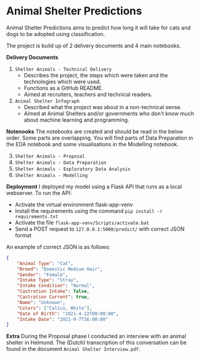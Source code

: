 # Animal Shelter Predictions

Animal Shelter Predictions aims to predict how long it will take for cats and dogs to be adopted using classification. 

The project is build up of 2 delivery documents and 4 main notebooks.

**Delivery Documents**
1. `Shelter Animals - Technical Delivery`
	* Describes the project, the steps which were taken and the technologies which were used.
	* Functions as a GitHub README.
	* Aimed at recruiters, teachers and technical readers.
2. `Animal Shelter Infograph`
	* Described what the project was about in a non-technical sense.
	* Aimed at Animal Shelters and/or governments who don't know much about machine learning and programming.


**Notenooks**
The notebooks are created and should be read in the below order. Some parts are overlapping. You will find parts of Data Preparation in the EDA notebook and some visualisations in the Modelling notebook.

3. `Shelter Animals - Proposal`
4. `Shelter Animals - Data Preparation`
5. `Shelter Animals - Exploratory Data Analysis`
6. `Shelter Animals - Modelling`


**Deployment**
I deployed my model using a Flask API that runs as a local webserver. To run the API:
- Activate the virtual environment flask-app-venv
- Install the requirements using the command `pip install -r requirements.txt`
- Activate the file `flask-app-venv/Scripts/activate.bat`
- Send a POST request to `127.0.0.1:5000/predict/` with correct JSON format

An example of correct JSON is as follows:
```json
{
	"Animal Type": "Cat",
	"Breed": "Domestic Medium Hair",
	"Gender": "Female",
	"Intake Type": "Stray",
	"Intake Condition": "Normal",
	"Castration Intake": false,
	"Castration Current": true,
	"Name": "Unknown",
	"Colors": ["Calico, White"],
	"Date of Birth": "2021-4-22T00:00:00",
	"Intake Date": "2021-9-7T16:00:00"
}
```


**Extra**
During the Proposal phase I conducted an interview with an animal shelter in Helmond. The (Dutch) transcription of this conversation can be found in the document `Animal Shelter Interview.pdf`. 
